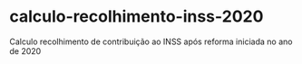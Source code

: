# calculo-recolhimento-inss-2020
Calculo recolhimento de contribuição ao INSS após reforma iniciada no ano de 2020 
